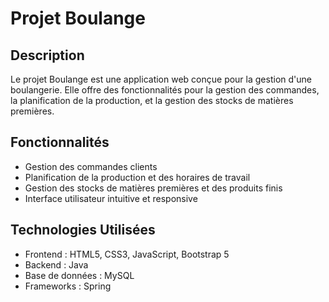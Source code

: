 # Projet Boulange

## Description
Le projet Boulange est une application web conçue pour la gestion d'une boulangerie. Elle offre des fonctionnalités pour la gestion des commandes, la planification de la production, et la gestion des stocks de matières premières.

## Fonctionnalités
- Gestion des commandes clients
- Planification de la production et des horaires de travail
- Gestion des stocks de matières premières et des produits finis
- Interface utilisateur intuitive et responsive

## Technologies Utilisées
- Frontend : HTML5, CSS3, JavaScript, Bootstrap 5
- Backend :  Java
- Base de données : MySQL
- Frameworks : Spring

